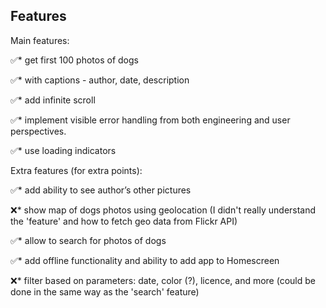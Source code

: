 ## Features

Main features:

✅* get first 100 photos of dogs

✅* with captions - author, date, description

✅* add infinite scroll

✅* implement visible error handling from both engineering and user perspectives. 

✅* use loading indicators

Extra features (for extra points):

✅* add ability to see author’s other pictures

❌* show map of dogs photos using geolocation (I didn't really understand the 'feature' and how to fetch geo data from Flickr API)

✅* allow to search for photos of dogs

✅* add offline functionality and ability to add app to Homescreen

❌* filter based on parameters: date, color (?), licence, and more (could be done in the same way as the 'search' feature)
